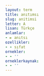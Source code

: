```yaml
---
layout: term
title: anıtımsı
slug: anitimsi
letter: A
lisan: Türkçe
anlamlar:
- ► anıtsı
ozellikler:
- - sıfat
ornekler:
- - ''
orneklerkaynak:
- - ''
---
```

